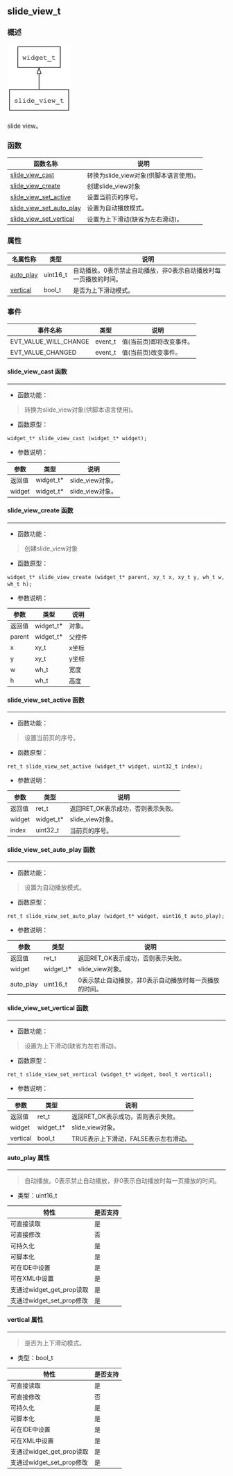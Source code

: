 ## slide\_view\_t
### 概述
![image](images/slide_view_t_0.png)

 slide view。
### 函数
<p id="slide_view_t_methods">

| 函数名称 | 说明 | 
| -------- | ------------ | 
| <a href="#slide_view_t_slide_view_cast">slide\_view\_cast</a> | 转换为slide_view对象(供脚本语言使用)。 |
| <a href="#slide_view_t_slide_view_create">slide\_view\_create</a> | 创建slide_view对象 |
| <a href="#slide_view_t_slide_view_set_active">slide\_view\_set\_active</a> | 设置当前页的序号。 |
| <a href="#slide_view_t_slide_view_set_auto_play">slide\_view\_set\_auto\_play</a> | 设置为自动播放模式。 |
| <a href="#slide_view_t_slide_view_set_vertical">slide\_view\_set\_vertical</a> | 设置为上下滑动(缺省为左右滑动)。 |
### 属性
<p id="slide_view_t_properties">

| 名属性称 | 类型 | 说明 | 
| -------- | ----- | ------------ | 
| <a href="#slide_view_t_auto_play">auto\_play</a> | uint16\_t | 自动播放。0表示禁止自动播放，非0表示自动播放时每一页播放的时间。 |
| <a href="#slide_view_t_vertical">vertical</a> | bool\_t | 是否为上下滑动模式。 |
### 事件
<p id="slide_view_t_events">

| 事件名称 | 类型  | 说明 | 
| -------- | ----- | ------- | 
| EVT\_VALUE\_WILL\_CHANGE | event\_t | 值(当前页)即将改变事件。 |
| EVT\_VALUE\_CHANGED | event\_t | 值(当前页)改变事件。 |
#### slide\_view\_cast 函数
-----------------------

* 函数功能：

> <p id="slide_view_t_slide_view_cast"> 转换为slide_view对象(供脚本语言使用)。



* 函数原型：

```
widget_t* slide_view_cast (widget_t* widget);
```

* 参数说明：

| 参数 | 类型 | 说明 |
| -------- | ----- | --------- |
| 返回值 | widget\_t* | slide\_view对象。 |
| widget | widget\_t* | slide\_view对象。 |
#### slide\_view\_create 函数
-----------------------

* 函数功能：

> <p id="slide_view_t_slide_view_create"> 创建slide_view对象



* 函数原型：

```
widget_t* slide_view_create (widget_t* parent, xy_t x, xy_t y, wh_t w, wh_t h);
```

* 参数说明：

| 参数 | 类型 | 说明 |
| -------- | ----- | --------- |
| 返回值 | widget\_t* | 对象。 |
| parent | widget\_t* | 父控件 |
| x | xy\_t | x坐标 |
| y | xy\_t | y坐标 |
| w | wh\_t | 宽度 |
| h | wh\_t | 高度 |
#### slide\_view\_set\_active 函数
-----------------------

* 函数功能：

> <p id="slide_view_t_slide_view_set_active"> 设置当前页的序号。



* 函数原型：

```
ret_t slide_view_set_active (widget_t* widget, uint32_t index);
```

* 参数说明：

| 参数 | 类型 | 说明 |
| -------- | ----- | --------- |
| 返回值 | ret\_t | 返回RET\_OK表示成功，否则表示失败。 |
| widget | widget\_t* | slide\_view对象。 |
| index | uint32\_t | 当前页的序号。 |
#### slide\_view\_set\_auto\_play 函数
-----------------------

* 函数功能：

> <p id="slide_view_t_slide_view_set_auto_play"> 设置为自动播放模式。



* 函数原型：

```
ret_t slide_view_set_auto_play (widget_t* widget, uint16_t auto_play);
```

* 参数说明：

| 参数 | 类型 | 说明 |
| -------- | ----- | --------- |
| 返回值 | ret\_t | 返回RET\_OK表示成功，否则表示失败。 |
| widget | widget\_t* | slide\_view对象。 |
| auto\_play | uint16\_t | 0表示禁止自动播放，非0表示自动播放时每一页播放的时间。 |
#### slide\_view\_set\_vertical 函数
-----------------------

* 函数功能：

> <p id="slide_view_t_slide_view_set_vertical"> 设置为上下滑动(缺省为左右滑动)。



* 函数原型：

```
ret_t slide_view_set_vertical (widget_t* widget, bool_t vertical);
```

* 参数说明：

| 参数 | 类型 | 说明 |
| -------- | ----- | --------- |
| 返回值 | ret\_t | 返回RET\_OK表示成功，否则表示失败。 |
| widget | widget\_t* | slide\_view对象。 |
| vertical | bool\_t | TRUE表示上下滑动，FALSE表示左右滑动。 |
#### auto\_play 属性
-----------------------
> <p id="slide_view_t_auto_play"> 自动播放。0表示禁止自动播放，非0表示自动播放时每一页播放的时间。


* 类型：uint16\_t

| 特性 | 是否支持 |
| -------- | ----- |
| 可直接读取 | 是 |
| 可直接修改 | 否 |
| 可持久化   | 是 |
| 可脚本化   | 是 |
| 可在IDE中设置 | 是 |
| 可在XML中设置 | 是 |
| 支通过widget_get_prop读取 | 是 |
| 支通过widget_set_prop修改 | 是 |
#### vertical 属性
-----------------------
> <p id="slide_view_t_vertical"> 是否为上下滑动模式。


* 类型：bool\_t

| 特性 | 是否支持 |
| -------- | ----- |
| 可直接读取 | 是 |
| 可直接修改 | 否 |
| 可持久化   | 是 |
| 可脚本化   | 是 |
| 可在IDE中设置 | 是 |
| 可在XML中设置 | 是 |
| 支通过widget_get_prop读取 | 是 |
| 支通过widget_set_prop修改 | 是 |

